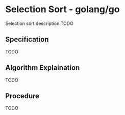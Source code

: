 # Selection Sort - golang/go

Selection sort description TODO

## Specification

TODO

## Algorithm Explaination

TODO

## Procedure

TODO